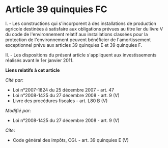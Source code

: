 # Article 39 quinquies FC

I. - Les constructions qui s'incorporent à des installations de production agricole destinées à satisfaire aux obligations
prévues au titre Ier du livre V du code de l'environnement relatif aux installations classées pour la protection de
l'environnement peuvent bénéficier de l'amortissement exceptionnel prévu aux articles 39 quinquies E et 39 quinquies F.

II. - Les dispositions du présent article s'appliquent aux investissements réalisés avant le 1er janvier 2011.

**Liens relatifs à cet article**

_Cité par_:

  - Loi n°2007-1824 du 25 décembre 2007 - art. 47
  - Loi n°2008-1425 du 27 décembre 2008 - art. 9 (V)
  - Livre des procédures fiscales - art. L80 B (V)

_Modifié par_:

  - Loi n°2008-1425 du 27 décembre 2008 - art. 9 (V)

_Cite_:

  - Code général des impôts, CGI. - art. 39 quinquies E (V)
